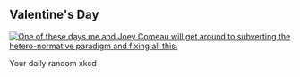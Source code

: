 ## Valentine's Day
[![One of these days me and Joey Comeau will get around to subverting the hetero-normative paradigm and fixing all this.](https://imgs.xkcd.com/comics/valentines_day.jpg)](https://xkcd.com/223/ "One of these days me and Joey Comeau will get around to subverting the hetero-normative paradigm and fixing all this.")

Your daily random xkcd
